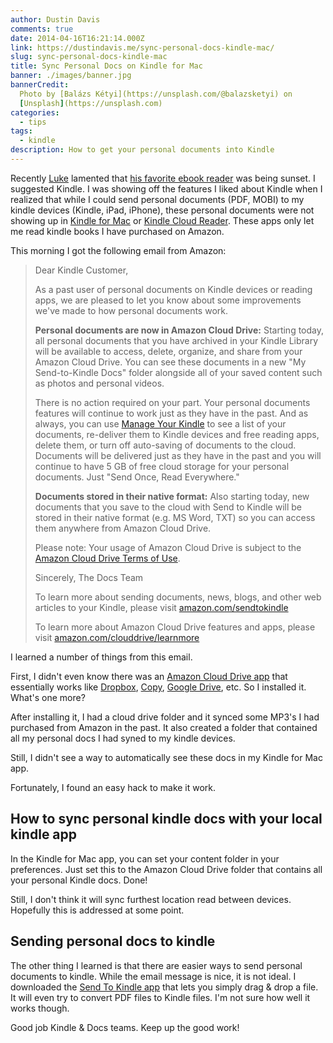 ```yaml
---
author: Dustin Davis
comments: true
date: 2014-04-16T16:21:14.000Z
link: https://dustindavis.me/sync-personal-docs-kindle-mac/
slug: sync-personal-docs-kindle-mac
title: Sync Personal Docs on Kindle for Mac
banner: ./images/banner.jpg
bannerCredit:
  Photo by [Balázs Kétyi](https://unsplash.com/@balazsketyi) on
  [Unsplash](https://unsplash.com)
categories:
  - tips
tags:
  - kindle
description: How to get your personal documents into Kindle
---
```


Recently [Luke](http://lukelarsen.com) lamented that
[his favorite ebook reader](https://readmill.com/epilogue) was being sunset. I
suggested Kindle. I was showing off the features I liked about Kindle when I
realized that while I could send personal documents (PDF, MOBI) to my kindle
devices (Kindle, iPad, iPhone), these personal documents were not showing up in
[Kindle for Mac](http://www.amazon.com/gp/feature.html?docId=1000464931) or
[Kindle Cloud Reader](https://read.amazon.com/). These apps only let me read
kindle books I have purchased on Amazon.

This morning I got the following email from Amazon:

> Dear Kindle Customer,
>
> As a past user of personal documents on Kindle devices or reading apps, we are
> pleased to let you know about some improvements we've made to how personal
> documents work.
>
> **Personal documents are now in Amazon Cloud Drive:** Starting today, all
> personal documents that you have archived in your Kindle Library will be
> available to access, delete, organize, and share from your Amazon Cloud Drive.
> You can see these documents in a new "My Send-to-Kindle Docs" folder alongside
> all of your saved content such as photos and personal videos.
>
> There is no action required on your part. Your personal documents features
> will continue to work just as they have in the past. And as always, you can
> use [Manage Your Kindle](https://www.amazon.com/myk) to see a list of your
> documents, re-deliver them to Kindle devices and free reading apps, delete
> them, or turn off auto-saving of documents to the cloud. Documents will be
> delivered just as they have in the past and you will continue to have 5 GB of
> free cloud storage for your personal documents. Just "Send Once, Read
> Everywhere."
>
> **Documents stored in their native format:** Also starting today, new
> documents that you save to the cloud with Send to Kindle will be stored in
> their native format (e.g. MS Word, TXT) so you can access them anywhere from
> Amazon Cloud Drive.
>
> Please note: Your usage of Amazon Cloud Drive is subject to the
> [Amazon Cloud Drive Terms of Use](https://www.amazon.com/cd/tou).
>
> Sincerely, The Docs Team
>
> To learn more about sending documents, news, blogs, and other web articles to
> your Kindle, please visit
> [amazon.com/sendtokindle](https://www.amazon.com/sendtokindle/)
>
> To learn more about Amazon Cloud Drive features and apps, please visit
> [amazon.com/clouddrive/learnmore](https://www.amazon.com/clouddrive/learnmore)

I learned a number of things from this email.

First, I didn't even know there was an
[Amazon Cloud Drive app](http://www.amazon.com/gp/feature.html?docId=1000796781)
that essentially works like [Dropbox]("https://db.tt/bl2ZSRt"),
[Copy]("https://copy.com?r=JdJJ4H"), [Google Drive]("https://drive.google.com"),
etc. So I installed it. What's one more?

After installing it, I had a cloud drive folder and it synced some MP3's I had
purchased from Amazon in the past. It also created a folder that contained all
my personal docs I had syned to my kindle devices.

Still, I didn't see a way to automatically see these docs in my Kindle for Mac
app.

Fortunately, I found an easy hack to make it work.

## How to sync personal kindle docs with your local kindle app

In the Kindle for Mac app, you can set your content folder in your preferences.
Just set this to the Amazon Cloud Drive folder that contains all your personal
Kindle docs. Done!

Still, I don't think it will sync furthest location read between devices.
Hopefully this is addressed at some point.

## Sending personal docs to kindle

The other thing I learned is that there are easier ways to send personal
documents to kindle. While the email message is nice, it is not ideal. I
downloaded the [Send To Kindle app](https://www.amazon.com/sendtokindle/) that
lets you simply drag & drop a file. It will even try to convert PDF files to
Kindle files. I'm not sure how well it works though.

Good job Kindle & Docs teams. Keep up the good work!
